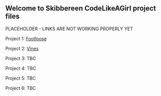 ## Welcome to Skibbereen CodeLikeAGirl project files

PLACEHOLDER - LINKS ARE NOT WORKING PROPERLY YET


Project 1: [Footloose](https://github.com/codelikeagirlVodafoneIreland/Cavan2018/Footloose/index.html)

Project 2: [Vines](https://github.com/codelikeagirlVodafoneIreland/Cavan_2018/blob/master/KEJ%20Vines/Homepage.html)

Project 3: TBC

Project 4: TBC

Project 5: TBC

Project 6: TBC
